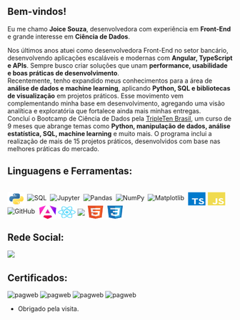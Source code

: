 ## Bem-vindos!

Eu me chamo **Joice Souza**, desenvolvedora com experiência em **Front-End** e grande interesse em **Ciência de Dados**.  

Nos últimos anos atuei como desenvolvedora Front-End no setor bancário, desenvolvendo aplicações escaláveis e modernas com **Angular, TypeScript e APIs**. Sempre busco criar soluções que unam **performance, usabilidade e boas práticas de desenvolvimento**.  
Recentemente, tenho expandido meus conhecimentos para a área de **análise de dados e machine learning**, aplicando **Python, SQL e bibliotecas de visualização** em projetos práticos. Esse movimento vem complementando minha base em desenvolvimento, agregando uma visão analítica e exploratória que fortalece ainda mais minhas entregas.  
Concluí o Bootcamp de Ciência de Dados pela <a href="https://tripleten.com.br/sobre-nos-/" target="_blank">TripleTen Brasil</a>, um curso de 9 meses que abrange temas como **Python, manipulação de dados, análise estatística, SQL, machine learning** e muito mais. 
O programa inclui a realização de mais de 15 projetos práticos, desenvolvidos com base nas melhores práticas do mercado.

## Linguagens e Ferramentas:
 <div style="display: inline_block"><br>
  <img align="center" alt="Rafa-Js" height="30" width="40" src="https://raw.githubusercontent.com/devicons/devicon/master/icons/python/python-original.svg">
  <img src="https://cdn.jsdelivr.net/gh/devicons/devicon/icons/mysql/mysql-original.svg" title="SQL" alt="SQL" width="40" height="40"/>&nbsp;
  <img src="https://cdn.jsdelivr.net/gh/devicons/devicon/icons/jupyter/jupyter-original.svg" title="Jupyter" alt="Jupyter" width="40" height="40"/>&nbsp;
  <img src="https://cdn.jsdelivr.net/gh/devicons/devicon/icons/pandas/pandas-original.svg" title="Pandas" alt="Pandas" width="40" height="40"/>&nbsp;
  <img src="https://cdn.jsdelivr.net/gh/devicons/devicon/icons/numpy/numpy-original.svg" title="NumPy" alt="NumPy" width="40" height="40"/>&nbsp;
  <img src="https://cdn.jsdelivr.net/gh/devicons/devicon/icons/matplotlib/matplotlib-original.svg" title="Matplotlib" alt="Matplotlib" width="40" height="40"/>&nbsp;
  <img align="center" alt="Rafa-Js" height="30" width="40" src="https://raw.githubusercontent.com/devicons/devicon/master/icons/typescript/typescript-original.svg">
  <img align="center" alt="Rafa-Js" height="30" width="40" src="https://raw.githubusercontent.com/devicons/devicon/master/icons/javascript/javascript-plain.svg">
  <img src="https://cdn.jsdelivr.net/gh/devicons/devicon/icons/github/github-original-wordmark.svg" title="GitHub" alt="GitHub" width="40" height="40"/>&nbsp;
  <img align="center" alt="Rafa-Js" height="30" width="40" src="https://raw.githubusercontent.com/devicons/devicon/master/icons/angular/angular-original.svg">
  <img align="center" alt="Rafa-React" height="30" width="40" src="https://raw.githubusercontent.com/devicons/devicon/master/icons/react/react-original.svg">
  <img align="center" width="40" src="https://cdn.jsdelivr.net/gh/devicons/devicon/icons/git/git-original.svg"/>
  <img align="center" alt="Rafa-HTML" height="30" width="40" src="https://raw.githubusercontent.com/devicons/devicon/master/icons/html5/html5-original.svg">
  <img align="center" alt="Rafa-CSS" height="30" width="40" src="https://raw.githubusercontent.com/devicons/devicon/master/icons/css3/css3-original.svg">
</div>

## Rede Social: 
<a href="https://www.linkedin.com/in/joicesouza-/" target="_blank"><img src="https://img.shields.io/badge/-LinkedIn-%230077B5?style=for-the-badge&logo=linkedin&logoColor=white" target="_blank"></a> 

## Certificados:

 ![pagweb](https://ik.imagekit.io/123sbc/Image%20(3)_4vRLjE51D.png?updatedAt=1755535626044)
 ![pagweb](https://ik.imagekit.io/123sbc/Image%20(2)_oHksiDd9j4.png?updatedAt=1755535606543)
 ![pagweb](https://ik.imagekit.io/123sbc/Image%20(1)_EGBrjs7ye.png?updatedAt=1755535196036)
 ![pagweb](https://ik.imagekit.io/123sbc/Image%20(4)_UtetGfbzI.png?updatedAt=1755535652727)

 - Obrigado pela visita.



